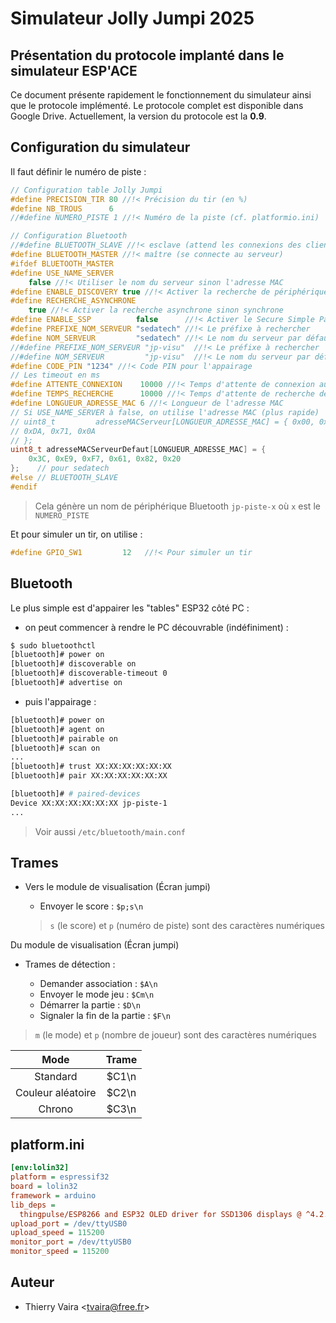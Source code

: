 # Simulateur Jolly Jumpi 2025

## Présentation du protocole implanté dans le simulateur ESP'ACE

Ce document présente rapidement le fonctionnement du simulateur ainsi que le protocole implémenté. Le protocole complet est disponible dans Google Drive. Actuellement, la version du protocole est la **0.9**.

## Configuration du simulateur

Il faut définir le numéro de piste :

```cpp
// Configuration table Jolly Jumpi
#define PRECISION_TIR 80 //!< Précision du tir (en %)
#define NB_TROUS      6
//#define NUMERO_PISTE 1 //!< Numéro de la piste (cf. platformio.ini)

// Configuration Bluetooth
//#define BLUETOOTH_SLAVE //!< esclave (attend les connexions des clients)
#define BLUETOOTH_MASTER //!< maître (se connecte au serveur)
#ifdef BLUETOOTH_MASTER
#define USE_NAME_SERVER                                                        \
    false //!< Utiliser le nom du serveur sinon l'adresse MAC
#define ENABLE_DISCOVERY true //!< Activer la recherche de périphériques
#define RECHERCHE_ASYNCHRONE                                                   \
    true //!< Activer la recherche asynchrone sinon synchrone
#define ENABLE_SSP          false      //!< Activer le Secure Simple Pairing
#define PREFIXE_NOM_SERVEUR "sedatech" //!< Le préfixe à rechercher
#define NOM_SERVEUR         "sedatech" //!< Le nom du serveur par défaut
//#define PREFIXE_NOM_SERVEUR "jp-visu"  //!< Le préfixe à rechercher
//#define NOM_SERVEUR         "jp-visu"  //!< Le nom du serveur par défaut
#define CODE_PIN "1234" //!< Code PIN pour l'appairage
// Les timeout en ms
#define ATTENTE_CONNEXION    10000 //!< Temps d'attente de connexion au serveur
#define TEMPS_RECHERCHE      10000 //!< Temps d'attente de recherche de périphériques
#define LONGUEUR_ADRESSE_MAC 6 //!< Longueur de l'adresse MAC
// Si USE_NAME_SERVER à false, on utilise l'adresse MAC (plus rapide)
// uint8_t         adresseMACServeur[LONGUEUR_ADRESSE_MAC] = { 0x00, 0x1A, 0x7D,
// 0xDA, 0x71, 0x0A
// };
uint8_t adresseMACServeurDefaut[LONGUEUR_ADRESSE_MAC] = {
    0x3C, 0xE9, 0xF7, 0x61, 0x82, 0x20
};    // pour sedatech
#else // BLUETOOTH_SLAVE
#endif
```

> Cela génère un nom de périphérique Bluetooth `jp-piste-x` où `x` est le `NUMERO_PISTE`

Et pour simuler un tir, on utilise :

```cpp
#define GPIO_SW1         12   //!< Pour simuler un tir
```

## Bluetooth

Le plus simple est d'appairer les "tables" ESP32 côté PC :

- on peut commencer à rendre le PC découvrable (indéfiniment) :

```sh
$ sudo bluetoothctl
[bluetooth]# power on
[bluetooth]# discoverable on
[bluetooth]# discoverable-timeout 0
[bluetooth]# advertise on
```

- puis l'appairage :

```sh
[bluetooth]# power on
[bluetooth]# agent on
[bluetooth]# pairable on
[bluetooth]# scan on
...
[bluetooth]# trust XX:XX:XX:XX:XX:XX
[bluetooth]# pair XX:XX:XX:XX:XX:XX

[bluetooth]# # paired-devices
Device XX:XX:XX:XX:XX:XX jp-piste-1
...
```

> Voir aussi `/etc/bluetooth/main.conf`

## Trames

- Vers le module de visualisation (Écran jumpi)

  - Envoyer le score : `$p;s\n`
  > `s` (le score) et `p` (numéro de piste) sont des caractères numériques

Du module de visualisation (Écran jumpi)

- Trames de détection :

  - Demander association : `$A\n`
  - Envoyer le mode jeu : `$Cm\n`
  - Démarrer la partie : `$D\n`
  - Signaler la fin de la partie : `$F\n`

> `m` (le mode) et `p` (nombre de joueur) sont des caractères numériques

|       Mode        | Trame |
| :---------------: | :---: |
|     Standard      | $C1\n |
| Couleur aléatoire | $C2\n |
|      Chrono       | $C3\n |

## platform.ini

```ini
[env:lolin32]
platform = espressif32
board = lolin32
framework = arduino
lib_deps =
  thingpulse/ESP8266 and ESP32 OLED driver for SSD1306 displays @ ^4.2.0
upload_port = /dev/ttyUSB0
upload_speed = 115200
monitor_port = /dev/ttyUSB0
monitor_speed = 115200
```

## Auteur

- Thierry Vaira <<tvaira@free.fr>>
